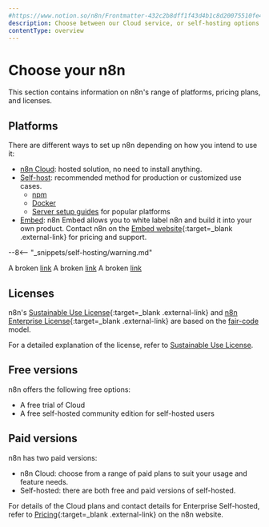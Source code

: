 ```yaml
---
#https://www.notion.so/n8n/Frontmatter-432c2b8dff1f43d4b1c8d20075510fe4
description: Choose between our Cloud service, or self-hosting options. Learn more about licenses and n8n payment plans.
contentType: overview
---
```


# Choose your n8n

This section contains information on n8n's range of platforms, pricing plans, and licenses.

## Platforms

There are different ways to set up n8n depending on how you intend to use it:

* [n8n Cloud](/manage-cloud/overview.md): hosted solution, no need to install anything.
* [Self-host](/hosting/index.md): recommended method for production or customized use cases.
	* [npm](/hosting/installation/npm.md)
	* [Docker](/hosting/installation/docker.md)
	* [Server setup guides](/hosting/installation/server-setups/index.md) for popular platforms
* [Embed](/embed/index.md): n8n Embed allows you to white label n8n and build it into your own product. Contact n8n on the [Embed website](https://n8n.io/embed/){:target=_blank .external-link} for pricing and support.

--8<-- "_snippets/self-hosting/warning.md"

A broken [link](https://grumgle.com/noway)
A broken [link](https://grumgle.com/again)
A broken [link](https://grumgle.com/noway)

## Licenses

n8n's [Sustainable Use License](https://github.com/n8n-io/n8n/blob/master/LICENSE.md){:target=\_blank .external-link} and [n8n Enterprise License](https://github.com/n8n-io/n8n/blob/master/LICENSE_EE.md){:target=\_blank .external-link} are based on the [fair-code](https://faircode.io/) model.

For a detailed explanation of the license, refer to [Sustainable Use License](/sustainable-use-license.md).

## Free versions

n8n offers the following free options:

* A free trial of Cloud
* A free self-hosted community edition for self-hosted users

## Paid versions

n8n has two paid versions:

* n8n Cloud: choose from a range of paid plans to suit your usage and feature needs.
* Self-hosted: there are both free and paid versions of self-hosted.

For details of the Cloud plans and contact details for Enterprise Self-hosted, refer to [Pricing](https://n8n.io/pricing/){:target=_blank .external-link} on the n8n website.


